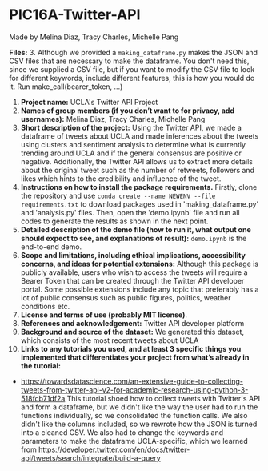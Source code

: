 # PIC16A-Twitter-API
Made by Melina Diaz, Tracy Charles, Michelle Pang

**Files:**
3. Although we provided a `making_dataframe.py` makes the JSON and CSV files that are necessary to make the dataframe. You don't need this, since we supplied a CSV file, but if you want to modify the CSV file to look for different keywords, include different features, this is how you would do it. Run make_call(bearer_token, ...)


1. **Project name:** UCLA's Twitter API Project
2. **Names of group members (if you don’t want to for privacy, add usernames):** Melina Diaz, Tracy Charles, Michelle Pang
3. **Short description of the project:** Using the Twitter API, we made a dataframe of tweets about UCLA and made inferences about the tweets using clusters and sentiment analysis to determine what is currently trending around UCLA and if the general consensus are positive or negative. Additionally, the Twitter API allows us to extract more details about the original tweet such as the number of retweets, followers and likes which hints to the credibility and influence of the tweet.
4. **Instructions on how to install the package requirements.** Firstly, clone the repository and use `conda create --name NEWENV --file requirements.txt` to download packages used in 'making_dataframe.py' and 'analysis.py' files. Then, open the 'demo.ipynb' file and run all codes to generate the results as shown in the next point. 
5. **Detailed description of the demo file (how to run it, what output one should expect to see, and explanations of result):** `demo.ipynb` is the end-to-end demo.
6. **Scope and limitations, including ethical implications, accessibility concerns, and ideas for potential extensions:** Although this package is publicly available, users who wish to access the tweets will require a Bearer Token that can be created through the Twitter API developer portal. Some possible extensions include any topic that preferably has a lot of public consensus such as public figures, politics, weather conditions etc.
7. **License and terms of use (probably MIT license)**.
8. **References and acknowledgement:** Twitter API developer platform
9. **Background and source of the dataset:** We generated this dataset, which consists of the most recent tweets about UCLA
10. **Links to any tutorials you used, and at least 3 specific things you implemented that differentiates your project from what’s already in the tutorial:**
- https://towardsdatascience.com/an-extensive-guide-to-collecting-tweets-from-twitter-api-v2-for-academic-research-using-python-3-518fcb71df2a This tutorial shoed how to collect tweets with Twitter's API and form a dataframe, but we didn't like the way the user had to run the functions individually, so we consolidated the function calls. We also didn't like the columns included, so we rewrote how the JSON is turned into a cleaned CSV. We also had to change the keywords and parameters to make the dataframe UCLA-specific, which we learned from https://developer.twitter.com/en/docs/twitter-api/tweets/search/integrate/build-a-query
